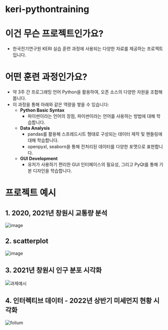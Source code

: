 # keri-pythontraining

# 이건 무슨 프로젝트인가요?

- 한국전기연구원 KERI 실습 훈련 과정에 사용되는 다양한 자료를 제공하는 프로젝트입니다.

# 어떤 훈련 과정인가요?

- 약 3주 간 프로그래밍 언어 Python을 활용하여, 오픈 소스의 다양한 자원을 조합해봅니다.
- 이 과정을 통해 아래와 같은 역량을 쌓을 수 있습니다:
  - **Python Basic Syntax**
      - 파이썬이라는 언어의 장점, 파이썬이라는 언어를 사용하는 방법에 대해 학습합니다.
  - **Data Analysis**
      - pandas를 활용해 스프레드시트 형태로 구성되는 데이터 제작 및 핸들링에 대해 학습합니다.
      - openpyxl, seaborn을 통해 전처리된 데이터를 다양한 포맷으로 표현합니다.
  - **GUI Development**
      - 유저가 사용하기 편리한 GUI 인터페이스의 필요성, 그리고 PyQt를 통해 기본 디자인을 학습합니다.

# 프로젝트 예시

## 1. 2020, 2021년 창원시 교통량 분석
![image](https://user-images.githubusercontent.com/47409372/178305480-03ac667f-03b2-4f90-92db-d2d38da419a3.png)

## 2. scatterplot
![image](https://user-images.githubusercontent.com/47409372/178305134-45679913-2583-4a0a-bca6-801782f18762.png)

## 3. 2021년 창원시 인구 분포 시각화
![과제예시](https://user-images.githubusercontent.com/47409372/178304899-5045b657-f220-42d1-9f4e-3e582885e73d.png)

## 4. 인터렉티브 데이터 - 2022년 상반기 미세먼지 현황 시각화
![folium](https://user-images.githubusercontent.com/47409372/178927095-a5c5607a-00c7-4b92-874a-aae88d531a9d.gif)
